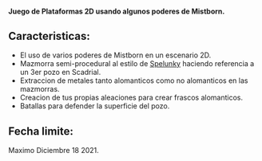 #### Juego de Plataformas 2D usando algunos poderes de Mistborn.

## Caracteristicas:
- El uso de varios poderes de Mistborn en un escenario 2D.
- Mazmorra semi-procedural al estilo de [Spelunky](http://tinysubversions.com/spelunkyGen/) haciendo referencia a un 3er pozo en Scadrial.
- Extraccion de metales tanto alomanticos como no alomanticos en las mazmorras.
- Creacion de tus propias aleaciones para crear frascos alomanticos.
- Batallas para defender la superficie del pozo.

## Fecha limite:
Maximo Diciembre 18 2021.
